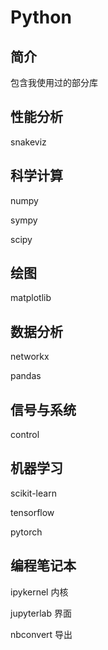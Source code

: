 <!-- TODO Python -->
# Python

## 简介

包含我使用过的部分库

## 性能分析

snakeviz

## 科学计算

numpy

sympy

scipy

## 绘图

matplotlib

## 数据分析

networkx

pandas

## 信号与系统

control

## 机器学习

scikit-learn

tensorflow

pytorch

## 编程笔记本

ipykernel 内核

jupyterlab 界面

nbconvert 导出
